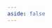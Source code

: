 ```yaml
---
aside: false
---
```


<script setup lang="ts">
import Staff from './StaffEn.vue'
</script>

<Staff />
